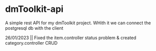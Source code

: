 # dmToolkit-api
A simple rest API for my dmToolkit project. WHith it we can connect the postgresql db with the client


26/01/2023 || Fixed the item.controller status problem & created category.controller CRUD
